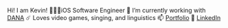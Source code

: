 Hi! I am Kevin!
🧑🏻‍💻iOS Software Engineer
🔭 I’m currently working with [DANA](https://dana.id)
☄️ Loves video games, singing, and linguistics
📫 [Portfolio](http://kevinyulias.herokuapp.com)
💬 [LinkedIn](https://www.linkedin.com/in/kevinyou77/)

<!--
**kevinyou77/kevinyou77** is a ✨ _special_ ✨ repository because its `README.md` (this file) appears on your GitHub profile.

Here are some ideas to get you started:

- 🔭 I’m currently working on ...
- 🌱 I’m currently learning ...
- 👯 I’m looking to collaborate on ...
- 🤔 I’m looking for help with ...
- 💬 Ask me about ...
- 📫 How to reach me: ...
- 😄 Pronouns: ...
- ⚡ Fun fact: ...
-->

